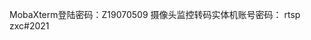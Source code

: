 <!--
 * @Author: Null Zhao
 * @Date: 2022-04-07 09:16:20
 * @LastEditors: Null Zhao
 * @LastEditTime: 2022-04-07 09:17:26
 * @FilePath: \my-docs\docs\user-passward.md
 * @Description: 账号密码记录
 * ctrl+alt+i ctrl+win+t win+y
 * Copyright (c) 2022 by null, All Rights Reserved. 
-->
MobaXterm登陆密码：Z19070509
摄像头监控转码实体机账号密码：
rtsp
zxc#2021